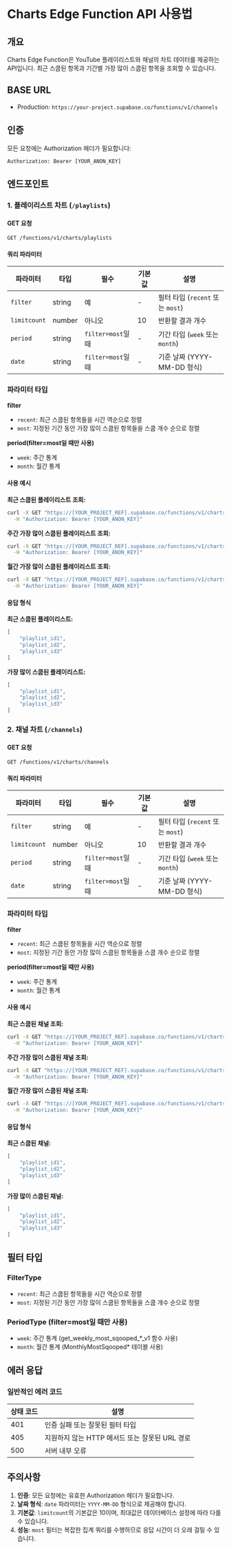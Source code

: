 # Charts Edge Function API 사용법

## 개요
Charts Edge Function은 YouTube 플레이리스트와 채널의 차트 데이터를 제공하는 API입니다. 최근 스쿱된 항목과 기간별 가장 많이 스쿱된 항목을 조회할 수 있습니다.

## BASE URL
- Production: `https://your-project.supabase.co/functions/v1/channels`

## 인증
모든 요청에는 Authorization 헤더가 필요합니다:
```
Authorization: Bearer [YOUR_ANON_KEY]
```

## 엔드포인트

### 1. 플레이리스트 차트 (`/playlists`)

#### GET 요청
```
GET /functions/v1/charts/playlists
```

#### 쿼리 파라미터

| 파라미터 | 타입 | 필수 | 기본값 | 설명 |
|---------|------|------|--------|------|
| `filter` | string | 예 | - | 필터 타입 (`recent` 또는 `most`) |
| `limitcount` | number | 아니오 | 10 | 반환할 결과 개수 |
| `period` | string | `filter=most`일 때 | - | 기간 타입 (`week` 또는 `month`) |
| `date` | string | `filter=most`일 때 | - | 기준 날짜 (YYYY-MM-DD 형식) |

### 파라미터 타입
 **filter**
- `recent`: 최근 스쿱된 항목들을 시간 역순으로 정렬
- `most`: 지정된 기간 동안 가장 많이 스쿱된 항목들을 스쿱 개수 순으로 정렬

**period(filter=most일 때만 사용)**
- `week`: 주간 통계
- `month`: 월간 통계

#### 사용 예시

**최근 스쿱된 플레이리스트 조회:**
```bash
curl -X GET "https://[YOUR_PROJECT_REF].supabase.co/functions/v1/charts/playlists?filter=recent&limitcount=5" \
  -H "Authorization: Bearer [YOUR_ANON_KEY]"
```

**주간 가장 많이 스쿱된 플레이리스트 조회:**
```bash
curl -X GET "https://[YOUR_PROJECT_REF].supabase.co/functions/v1/charts/playlists?filter=most&period=week&date=2024-01-15&limitcount=10" \
  -H "Authorization: Bearer [YOUR_ANON_KEY]"
```

**월간 가장 많이 스쿱된 플레이리스트 조회:**
```bash
curl -X GET "https://[YOUR_PROJECT_REF].supabase.co/functions/v1/charts/playlists?filter=most&period=month&date=2024-01-15&limitcount=20" \
  -H "Authorization: Bearer [YOUR_ANON_KEY]"
```

#### 응답 형식

**최근 스쿱된 플레이리스트:**
```json
[
    "playlist_id1",
    "playlist_id2",
    "playlist_id3"
]
```

**가장 많이 스쿱된 플레이리스트:**
```json
[
    "playlist_id1",
    "playlist_id2",
    "playlist_id3"
]
```

### 2. 채널 차트 (`/channels`)

#### GET 요청
```
GET /functions/v1/charts/channels
```

#### 쿼리 파라미터

| 파라미터 | 타입 | 필수 | 기본값 | 설명 |
|---------|------|------|--------|------|
| `filter` | string | 예 | - | 필터 타입 (`recent` 또는 `most`) |
| `limitcount` | number | 아니오 | 10 | 반환할 결과 개수 |
| `period` | string | `filter=most`일 때 | - | 기간 타입 (`week` 또는 `month`) |
| `date` | string | `filter=most`일 때 | - | 기준 날짜 (YYYY-MM-DD 형식) |

### 파라미터 타입
 **filter**
- `recent`: 최근 스쿱된 항목들을 시간 역순으로 정렬
- `most`: 지정된 기간 동안 가장 많이 스쿱된 항목들을 스쿱 개수 순으로 정렬

**period(filter=most일 때만 사용)**
- `week`: 주간 통계
- `month`: 월간 통계

#### 사용 예시

**최근 스쿱된 채널 조회:**
```bash
curl -X GET "https://[YOUR_PROJECT_REF].supabase.co/functions/v1/charts/channels?filter=recent&limitcount=5" \
  -H "Authorization: Bearer [YOUR_ANON_KEY]"
```

**주간 가장 많이 스쿱된 채널 조회:**
```bash
curl -X GET "https://[YOUR_PROJECT_REF].supabase.co/functions/v1/charts/channels?filter=most&period=week&date=2024-01-15&limitcount=10" \
  -H "Authorization: Bearer [YOUR_ANON_KEY]"
```

**월간 가장 많이 스쿱된 채널 조회:**
```bash
curl -X GET "https://[YOUR_PROJECT_REF].supabase.co/functions/v1/charts/channels?filter=most&period=month&date=2024-01-15&limitcount=20" \
  -H "Authorization: Bearer [YOUR_ANON_KEY]"
```

#### 응답 형식

**최근 스쿱된 채널:**
```json
[
    "playlist_id1",
    "playlist_id2",
    "playlist_id3"
]
```

**가장 많이 스쿱된 채널:**
```json
[
    "playlist_id1",
    "playlist_id2",
    "playlist_id3"
]
```

## 필터 타입

### FilterType
- `recent`: 최근 스쿱된 항목들을 시간 역순으로 정렬
- `most`: 지정된 기간 동안 가장 많이 스쿱된 항목들을 스쿱 개수 순으로 정렬

### PeriodType (filter=most일 때만 사용)
- `week`: 주간 통계 (get_weekly_most_sqooped_*_v1 함수 사용)
- `month`: 월간 통계 (MonthlyMostSqooped* 테이블 사용)

## 에러 응답

### 일반적인 에러 코드

| 상태 코드 | 설명 |
|-----------|------|
| 401 | 인증 실패 또는 잘못된 필터 타입 |
| 405 | 지원하지 않는 HTTP 메서드 또는 잘못된 URL 경로 |
| 500 | 서버 내부 오류 |

## 주의사항

1. **인증**: 모든 요청에는 유효한 Authorization 헤더가 필요합니다.
2. **날짜 형식**: `date` 파라미터는 `YYYY-MM-DD` 형식으로 제공해야 합니다.
3. **기본값**: `limitcount`의 기본값은 10이며, 최대값은 데이터베이스 설정에 따라 다를 수 있습니다.
4. **성능**: `most` 필터는 복잡한 집계 쿼리를 수행하므로 응답 시간이 더 오래 걸릴 수 있습니다.
